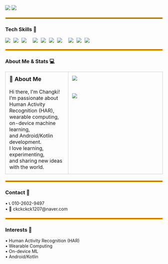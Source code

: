 <!-- Header -->
<img src="https://capsule-render.vercel.app/api?type=venom&color=auto&height=200&section=header&text=Welcome%20to%20Changki%27s%20Github&fontSize=40#gh-light-mode-only" />
<img src="https://capsule-render.vercel.app/api?type=venom&color=0:0f2027,50:203a43,100:2c5364&height=200&section=header&text=Welcome%20to%20Changki%27s%20Github&fontSize=40#gh-dark-mode-only" />
<hr style="border: 2px solid #ffa500; margin: 20px 0;" />

<!-- Tech Skills -->
<h3>Tech Skills 🚀</h3>
<div style="display:flex; flex-wrap:wrap; gap:10px; align-items:center;">
  <img src="https://img.shields.io/badge/python-%233776AB.svg?&style=for-the-badge&logo=python&logoColor=white" />
  <img src="https://img.shields.io/badge/kotlin-%230095D5.svg?&style=for-the-badge&logo=kotlin&logoColor=white" />
  <img src="https://img.shields.io/badge/java-%23007396.svg?&style=for-the-badge&logo=java&logoColor=white" /><br>
  <img src="https://img.shields.io/badge/tensorflow-%23FF6F00.svg?&style=for-the-badge&logo=tensorflow&logoColor=white" />
  <img src="https://img.shields.io/badge/scikit--learn-%23F7931E.svg?&style=for-the-badge&logo=scikit-learn&logoColor=black" />
  <img src="https://img.shields.io/badge/ubuntu-%23E95420.svg?&style=for-the-badge&logo=ubuntu&logoColor=white" />
  <img src="https://img.shields.io/badge/git-%23F05032.svg?&style=for-the-badge&logo=git&logoColor=white" /><br>
  <img src="https://img.shields.io/badge/android-%233DDC84.svg?&style=for-the-badge&logo=android&logoColor=black" />
  <img src="https://img.shields.io/badge/pandas-%23150458.svg?&style=for-the-badge&logo=pandas&logoColor=white" />
  <img src="https://img.shields.io/badge/numpy-%23013243.svg?&style=for-the-badge&logo=numpy&logoColor=white" />
</div>

<hr style="border: 2px solid #ffa500; margin: 20px 0;" />

<h3>About Me & Stats 💻</h3>
<table width="100%" style="table-layout:fixed; border-collapse:collapse;">
  <tr>
    <td style="vertical-align: top; padding: 12px; width: 40%; border: 1px solid #ccc;">
      <strong style="font-size:18px;">👋 About Me</strong><br><br>
      Hi there, I'm Changki!  
      I’m passionate about <br>Human Activity Recognition (HAR),<br> 
      wearable computing, on-device machine learning,<br> 
      and Android/Kotlin development.<br>  
      I love learning, experimenting, <br>
      and sharing new ideas with the world.
    </td>
    <td style="vertical-align: top; padding: 12px; width: 60%; border: 1px solid #ccc;">
      <img src="https://github-readme-stats.vercel.app/api/top-langs/?username=changkey-bit&layout=compact" style="max-width:100%; height:auto; display:block;" />
      <br><br>
      <img src="https://github-readme-stats.vercel.app/api?username=changkey-bit&show_icons=true" style="max-width:100%; height:auto; display:block;" />
    </td>
  </tr>
</table>

<hr style="border: 2px solid #ffa500; margin: 20px 0;" />
<h3>Contact 🤙</h3>
<p>
  • 📞 010-2602-9497<br>
  • 📧 ckckckck1207@naver.com
</p>

<hr style="border: 2px solid #ffa500; margin: 20px 0;" />
<h3>Interests 💫</h3>
<p>
  • Human Activity Recognition (HAR)<br>
  • Wearable Computing <br>
  • On-device ML <br>
  • Android/Kotlin  
</p>
